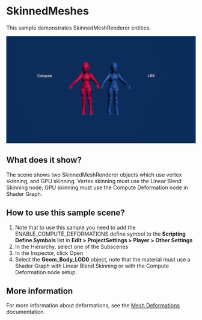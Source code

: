 # SkinnedMeshes

This sample demonstrates SkinnedMeshRenderer entities.

<img src="../../../READMEimages/SkinnedMeshes.PNG" width="600">

## What does it show?

The scene shows two SkinnedMeshRenderer objects which use vertex skinning, and GPU skinning. Vertex skinning must use the Linear Blend Skinning node; GPU skinning must use the Compute Deformation node in Shader Graph.

## How to use this sample scene?

1. Note that to use this sample you need to add the ENABLE_COMPUTE_DEFORMATIONS define symbol to the **Scripting Define Symbols** list in **Edit > ProjectSettings > Player > Other Settings**
2. In the Hierarchy, select one of the Subscenes
3. In the Inspector, click Open
4. Select the **Geom_Body_LOD0** object, note that the material must use a Shader Graph with Linear Blend Skinning or with the Compute Deformation node setup.

## More information

For more information about deformations, see the [Mesh Deformations](https://docs.unity3d.com/Packages/com.unity.rendering.hybrid@latest/index.html?subfolder=/manual/mesh_deformations.html) documentation.